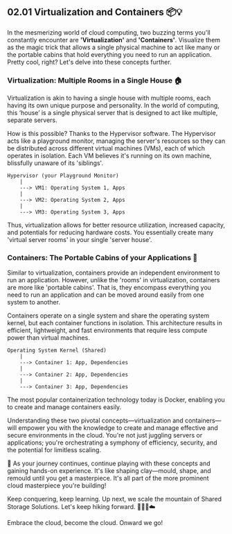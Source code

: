 ## 02.01 Virtualization and Containers 📦💡 

In the mesmerizing world of cloud computing, two buzzing terms you'll constantly encounter are **'Virtualization'** and **'Containers'**. Visualize them as the magic trick that allows a single physical machine to act like many or the portable cabins that hold everything you need to run an application. Pretty cool, right? Let's delve into these concepts further.

### Virtualization: Multiple Rooms in a Single House 🏠

Virtualization is akin to having a single house with multiple rooms, each having its own unique purpose and personality. In the world of computing, this ‘house’ is a single physical server that is designed to act like multiple, separate servers.

How is this possible? Thanks to the Hypervisor software. The Hypervisor acts like a playground monitor, managing the server's resources so they can be distributed across different virtual machines (VMs), each of which operates in isolation. Each VM believes it's running on its own machine, blissfully unaware of its 'siblings'.

``` 
Hypervisor (your Playground Monitor)
    |
    ---> VM1: Operating System 1, Apps
    |
    ---> VM2: Operating System 2, Apps
    |
    ---> VM3: Operating System 3, Apps
```
Thus, virtualization allows for better resource utilization, increased capacity, and potentials for reducing hardware costs. You essentially create many 'virtual server rooms' in your single 'server house'.

### Containers: The Portable Cabins of your Applications 🧳

Similar to virtualization, containers provide an independent environment to run an application. However, unlike the 'rooms' in virtualization, containers are more like 'portable cabins'. That is, they encompass everything you need to run an application and can be moved around easily from one system to another.

Containers operate on a single system and share the operating system kernel, but each container functions in isolation. This architecture results in efficient, lightweight, and fast environments that require less compute power than virtual machines. 

```
Operating System Kernel (Shared)
    |
    ---> Container 1: App, Dependencies 
    |
    ---> Container 2: App, Dependencies
    |
    ---> Container 3: App, Dependencies
```
The most popular containerization technology today is Docker, enabling you to create and manage containers easily. 

Understanding these two pivotal concepts—virtualization and containers—will empower you with the knowledge to create and manage effective and secure environments in the cloud. You're not just juggling servers or applications; you're orchestrating a symphony of efficiency, security, and the potential for limitless scaling. 

🚀 As your journey continues, continue playing with these concepts and gaining hands-on experience. It's like shaping clay—mould, shape, and remould until you get a masterpiece. It's all part of the more prominent cloud masterpiece you're building!

Keep conquering, keep learning. Up next, we scale the mountain of Shared Storage Solutions. Let's keep hiking forward. 🧗‍♂️💪☁️

Embrace the cloud, become the cloud. Onward we go!
